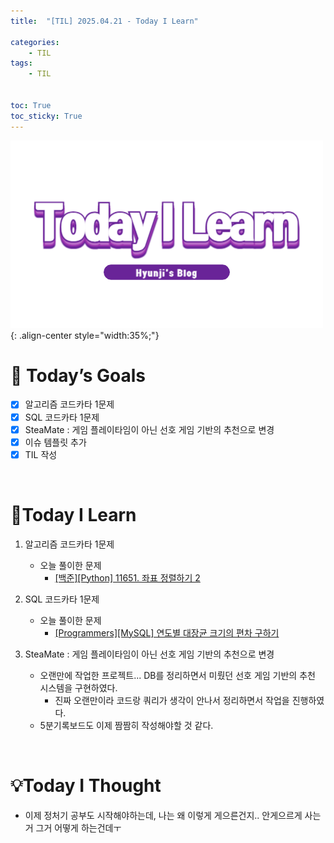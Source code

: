 ```yaml
---
title:  "[TIL] 2025.04.21 - Today I Learn" 

categories: 
    - TIL
tags: 
    - TIL


toc: True
toc_sticky: True
---
```


![TIL](/assets/images/TIL3.png){: .align-center style="width:35%;"}

# 🎯 Today’s Goals
- [x]  알고리즘 코드카타 1문제
- [x]  SQL 코드카타 1문제
- [x]  SteaMate : 게임 플레이타임이 아닌 선호 게임 기반의 추천으로 변경
- [x]  이슈 템플릿 추가
- [x]  TIL 작성

<br>

# 👀Today I Learn

1. 알고리즘 코드카타 1문제

   - 오늘 풀이한 문제
     - [[백준][Python] 11651. 좌표 정렬하기 2](https://hzi09.github.io/python_boj/python_11651/)

2. SQL 코드카타 1문제

   - 오늘 풀이한 문제
     - [[Programmers][MySQL] 연도별 대장균 크기의 편차 구하기](https://hzi09.github.io/mysql_programmers/pg_sql_299310/)

3. SteaMate : 게임 플레이타임이 아닌 선호 게임 기반의 추천으로 변경

   - 오랜만에 작업한 프로젝트... DB를 정리하면서 미뤘던 선호 게임 기반의 추천 시스템을 구현하였다.
     - 진짜 오랜만이라 코드랑 쿼리가 생각이 안나서 정리하면서 작업을 진행하였다.
   - 5분기록보드도 이제 짬짬히 작성해야할 것 같다.


<br>

# 💡Today I Thought

- 이제 정처기 공부도 시작해야하는데, 나는 왜 이렇게 게으른건지.. 안게으르게 사는거 그거 어떻게 하는건데ㅜ